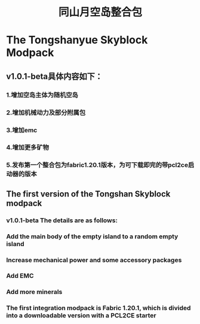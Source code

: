 # &emsp;&emsp;&emsp;&emsp;&emsp;同山月空岛整合包
# The Tongshanyue Skyblock Modpack
##  v1.0.1-beta具体内容如下：
###  1.增加空岛主体为随机空岛
###  2.增加机械动力及部分附属包
###  3.增加emc
###  4.增加更多矿物
###  5.发布第一个整合包为fabric1.20.1版本，为可下载即完的带pcl2ce启动器的版本
##  The first version of the Tongshan Skyblock modpack
###  v1.0.1-beta The details are as follows:
###  Add the main body of the empty island to a random empty island
###  Increase mechanical power and some accessory packages
###  Add EMC
###  Add more minerals
###  The first integration modpack is Fabric 1.20.1, which is divided into a downloadable version with a PCL2CE starter
